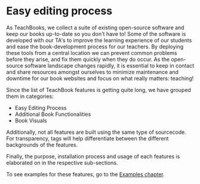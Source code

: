 # Easy editing process

As TeachBooks, we collect a suite of existing open-source software and keep our books up-to-date so you don't have to! Some of the software is developed with our TA's to improve the learning experience of our students and ease the book-development process for our teachers. By deploying these tools from a central location we can prevent common problems before they arise, and fix them quickly when they do occur. As the open-source software landscape changes rapidly, it is essential to keep in contact and share resources amongst ourselves to minimize maintenance and downtime for our book websites and focus on what really matters: teaching!

Since the list of TeachBook features is getting quite long, we have grouped them in categories:
- Easy Editing Process
- Additional Book Functionalities
- Book Visuals

Additionally, not all features are built using the same type of sourcecode. For transparency, tags will help differentiate between the different backgrounds of the features.

Finally, the purpose, installation process and usage of each features is elaborated on in the respective sub-sections.

To see examples for these features, go to the [Examples chapter](../examples/overview.md).

